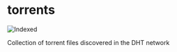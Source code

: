 torrents 
========
![Indexed](https://img.shields.io/badge/indexed-204519-blue)

Collection of torrent files discovered in the DHT network
